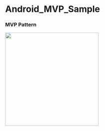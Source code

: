 # Android_MVP_Sample

### MVP Pattern

<img width="300" height="300" src="https://user-images.githubusercontent.com/30828236/56714619-50bbe500-6770-11e9-8ec7-3369e60eac86.png"/>
